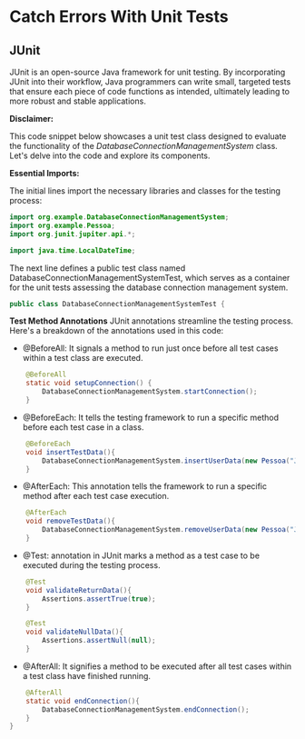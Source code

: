 # Catch Errors With Unit Tests

## JUnit 
JUnit is an open-source Java framework for unit testing. By incorporating JUnit into their workflow, Java programmers can write small, targeted tests that ensure each piece of code functions as intended, ultimately leading to more robust and stable applications.


**Disclaimer:**

This code snippet below showcases a unit test class designed to evaluate the functionality of the _DatabaseConnectionManagementSystem_ class. Let's delve into the code and explore its components.

**Essential Imports:**

The initial lines import the necessary libraries and classes for the testing process:

```java
import org.example.DatabaseConnectionManagementSystem;
import org.example.Pessoa;
import org.junit.jupiter.api.*;

import java.time.LocalDateTime;

```

The next line defines a public test class named DatabaseConnectionManagementSystemTest, which serves as a container for the unit tests assessing the database connection management system.

```java
public class DatabaseConnectionManagementSystemTest {

```

**Test Method Annotations**
JUnit annotations streamline the testing process. Here's a breakdown of the annotations used in this code:

- @BeforeAll: It signals a method to run just once before all test cases within a test class are executed.

```java
    @BeforeAll
    static void setupConnection() {
        DatabaseConnectionManagementSystem.startConnection();
    }

```

- @BeforeEach: It tells the testing framework to run a specific method before each test case in a class.

```java
    @BeforeEach
    void insertTestData(){
        DatabaseConnectionManagementSystem.insertUserData(new Pessoa("John", LocalDateTime.of(2000,1,1,13,0,53)));
    }
```
- @AfterEach: This annotation tells the framework to run a specific method after each test case execution.

```java
    @AfterEach
    void removeTestData(){
        DatabaseConnectionManagementSystem.removeUserData(new Pessoa("John", LocalDateTime.of(2000,1,1,13,0,53)));
    }
```

- @Test: annotation in JUnit marks a method as a test case to be executed during the testing process.

```java
    @Test
    void validateReturnData(){
        Assertions.assertTrue(true);
    }

    @Test
    void validateNullData(){
        Assertions.assertNull(null);
    }
```

- @AfterAll: It signifies a method to be executed after all test cases within a test class have finished running.

```java
    @AfterAll
    static void endConnection(){
        DatabaseConnectionManagementSystem.endConnection();
    }
}
```


